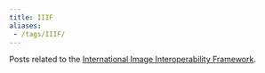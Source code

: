 ```yaml
---
title: IIIF
aliases:
 - /tags/IIIF/
---
```


Posts related to the [International Image Interoperability Framework](https://iiif.io/).